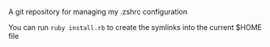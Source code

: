 A git repository for managing my .zshrc configuration

You can run `ruby install.rb` to create the symlinks into the current
$HOME file

